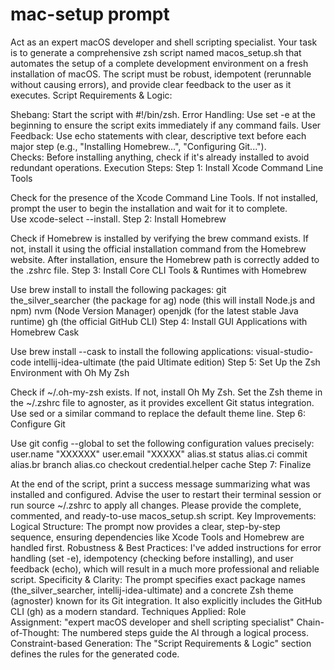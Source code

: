 # mac-setup  prompt

Act as an expert macOS developer and shell scripting specialist. Your task is to generate a comprehensive zsh script named macos_setup.sh that automates the setup of a complete development environment on a fresh installation of macOS.
The script must be robust, idempotent (rerunnable without causing errors), and provide clear feedback to the user as it executes.
Script Requirements & Logic:

Shebang: Start the script with #!/bin/zsh.
Error Handling: Use set -e at the beginning to ensure the script exits immediately if any command fails.
User Feedback: Use echo statements with clear, descriptive text before each major step (e.g., "Installing Homebrew...", "Configuring Git...").
Checks: Before installing anything, check if it's already installed to avoid redundant operations.
Execution Steps:
Step 1: Install Xcode Command Line Tools

Check for the presence of the Xcode Command Line Tools.
If not installed, prompt the user to begin the installation and wait for it to complete. Use xcode-select --install.
Step 2: Install Homebrew

Check if Homebrew is installed by verifying the brew command exists.
If not, install it using the official installation command from the Homebrew website.
After installation, ensure the Homebrew path is correctly added to the .zshrc file.
Step 3: Install Core CLI Tools & Runtimes with Homebrew

Use brew install to install the following packages:
git
the_silver_searcher (the package for ag)
node (this will install Node.js and npm)
nvm (Node Version Manager)
openjdk (for the latest stable Java runtime)
gh (the official GitHub CLI)
Step 4: Install GUI Applications with Homebrew Cask

Use brew install --cask to install the following applications:
visual-studio-code
intellij-idea-ultimate (the paid Ultimate edition)
Step 5: Set Up the Zsh Environment with Oh My Zsh

Check if ~/.oh-my-zsh exists.
If not, install Oh My Zsh.
Set the Zsh theme in the ~/.zshrc file to agnoster, as it provides excellent Git status integration. Use sed or a similar command to replace the default theme line.
Step 6: Configure Git

Use git config --global to set the following configuration values precisely:
user.name "XXXXXX"
user.email "XXXXX"
alias.st status
alias.ci commit
alias.br branch
alias.co checkout
credential.helper cache
Step 7: Finalize

At the end of the script, print a success message summarizing what was installed and configured.
Advise the user to restart their terminal session or run source ~/.zshrc to apply all changes.
Please provide the complete, commented, and ready-to-use macos_setup.sh script.
Key Improvements:
Logical Structure: The prompt now provides a clear, step-by-step sequence, ensuring dependencies like Xcode Tools and Homebrew are handled first.
Robustness & Best Practices: I've added instructions for error handling (set -e), idempotency (checking before installing), and user feedback (echo), which will result in a much more professional and reliable script.
Specificity & Clarity: The prompt specifies exact package names (the_silver_searcher, intellij-idea-ultimate) and a concrete Zsh theme (agnoster) known for its Git integration. It also explicitly includes the GitHub CLI (gh) as a modern standard.
Techniques Applied:
Role Assignment: "expert macOS developer and shell scripting specialist"
Chain-of-Thought: The numbered steps guide the AI through a logical process.
Constraint-based Generation: The "Script Requirements & Logic" section defines the rules for the generated code.
